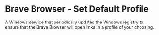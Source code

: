 # Brave Browser - Set Default Profile
A Windows service that periodically updates the Windows registry to ensure that the Brave Browser will open links in a profile of your choosing.
